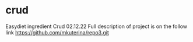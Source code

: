 # crud
Easydiet ingredient Crud 02.12.22
 Full description of project is on the follow link https://github.com/mkuterina/repo3.git
